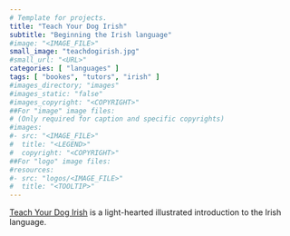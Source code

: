 ```yaml
---
# Template for projects.
title: "Teach Your Dog Irish"
subtitle: "Beginning the Irish language"
#image: "<IMAGE_FILE>"
small_image: "teachdogirish.jpg"
#small_url: "<URL>"
categories: [ "languages" ]
tags: [ "bookes", "tutors", "irish" ]
#images_directory; "images"
#images_static: "false"
#images_copyright: "<COPYRIGHT>"
##For "image" image files:
# (Only required for caption and specific copyrights)
#images:
#- src: "<IMAGE_FILE>"
#  title: "<LEGEND>"
#  copyright: "<COPYRIGHT>"
##For "logo" image files:
#resources:
#- src: "logos/<IMAGE_FILE>"
#  title: "<TOOLTIP>"
---
```


[Teach Your Dog Irish](https://www.hive.co.uk/Product/Anne-Cakebread/Teach-Your-Dog-Irish/23963704) is a light-hearted illustrated introduction to the Irish language.